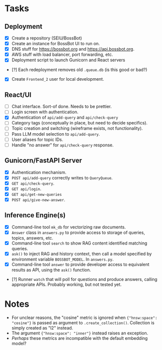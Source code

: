 # Tasks

## Deployment

- [X] Create a repository (SEIU/BossBot)
- [X] Create an instance for BossBot UI to run on.
- [X] DNS stuff for https://bossbot.org and https://api.bossbot.org.
- [X] AWS stuff with load balancer, port forwarding, etc.
- [X] Deployment script to launch Gunicorn and React servers
- [?] Each redeployment removes old `.queue.db` (is this good or bad?)
- [X] Create `Frontend_2` user for local development.

## React/UI

- [ ] Chat interface.  Sort-of done. Needs to be prettier.
- [ ] Login screen with authentication.
- [X] Authentication of `api/add-query` and `api/check-query`
- [ ] Category tags (conceptually in place, but need to decide specifics).
- [ ] Topic creation and switching (wireframe exists, not functionality).
- [ ] Pass LLM model selection to `api/add-query`.
- [ ] User aliases for topic IDs.
- [ ] Handle "no answer" for `api/check-query` response.

## Gunicorn/FastAPI Server

- [X] Authentication mechanism.
- [X] `POST api/add-query` correctly writes to `QueryQueue`.
- [X] `GET api/check-query`.
- [X] `GET api/login`.
- [X] `GET api/get-new-queries`
- [X] `POST api/give-new-answer`.

## Inference Engine(s)

- [X] Command-line tool `mk_db` for vectorizing raw documents.
- [X] `Answer` class in `answers.py` to provide access to storage of queries,
      topics, answers, etc.
- [X] Command-line tool `search` to show RAG content identified matching queries.
- [X] `ask()` to inject RAG and history context, then call a model specified by
      environment variable `BOSSBOT_MODEL`.  In `answers.py`.
- [X] Command-line tool `answer` to provide developer access to equivalent
      results as API, using the `ask()` function.
- [?] Runner `watch` that will poll for questions and produce answers, calling
      appropriate APIs. Probably working, but not tested yet.

# Notes

- For unclear reasons, the "cosine" metric is ignored when `{"hnsw:space":
  "cosine"}` is passed as argument to `.create_collection()`.  Collection
  is simply created as "l2" instead.
- The argument `{"hnsw:space": "inner"}` instead raises an exception.
- _Perhaps_ these metrics are incompatible with the default embedding model?
